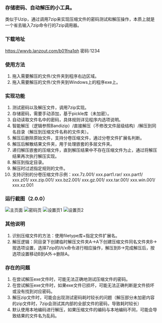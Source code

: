 ### 存储密码、自动解压的小工具。
类似于Uzip，通过调用7zip来实现压缩文件的密码测试和解压操作，本质上就是一个省去输入7zip命令行的7zip调用器。

### 下载地址
<https://wwvb.lanzout.com/b01fna1qh>
密码:1234

### 使用方法
1. 拖入需要解压的文件/文件夹到程序右边区域。
2. 拖入需要解压的文件/文件夹到Windows上的程序exe上。

### 实现功能
1. 测试密码以及解压文件，调用7zip实现。
2. 存储密码，需要手动添加，基于pickle库（未加密）。
3. 自动读取文件名中的密码，具体规则详见程序内选项说明。
4. 智能解压（逻辑参照Bandizip）/直接解压（不修改文件层级结构）/解压到同名目录（解压到压缩文件名称的文件夹）。
5. 解压后删除原始文件，支持分卷压缩文件，通过分卷文件扩展名判断。
6. 解压后解散结果文件夹，用于处理嵌套的多层文件夹。
7. 递归解压嵌套的压缩文件，直到解压结果中不存在压缩文件为止，通过将解压结果再次执行解压实现。
8. 解压到指定目录。
9. 解压时过滤指定规则的文件。
10. 支持识别的分卷压缩文件示例：xxx.7z.001/ xxx.part1.rar/ xxx.part1/ xxx.z01/ xxx.zip.001/ xxx.bz2.001/ xxx.gz.001/ xxx.tar.001/ xxx.win.001/ xxx.xz.001

### 运行截图（2.0.0）
![主页面](https://youke1.picui.cn/s1/2025/08/31/68b43d4b0c80b.png)
![密码页](https://youke1.picui.cn/s1/2025/08/31/68b43d4b44389.png)
![设置页1](https://youke1.picui.cn/s1/2025/08/31/68b43d4b404ac.png)
![设置页2](https://youke1.picui.cn/s1/2025/08/31/68b43d4b62002.png)

### 其他说明
1. 识别压缩文件的方法：使用filetype库+指定文件扩展名。
2. 解压逻辑：同目录下创建临时解压文件夹A->A下创建压缩文件同名文件夹B->按选项设置，选择7zip的l/t/x命令进行相应操作，解压到B->完成解压后，按选项设置移动B到A外->删除A。

### 存在的问题
1. 在尝试解压exe文件时，可能无法正确地测试压缩文件的密码。
2. 在尝试解压exe文件时，如果exe文件已损坏，可能无法正确判断是文件损坏或没有找到对应密码。
3. 解压zip文件时，可能会出现测试密码耗时较长的问题（解压部分未加密内容的zip文件时，7zip会测试其内部的全部文件的密码，导致耗时较长）
4. 默认使用本地编码进行解压，如果压缩文件的编码与本地编码不同，可能会导致结果的文件名为乱码。
